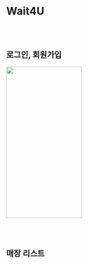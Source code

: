 # Wait4U

<br/><br/>

## 로그인, 회원가입

<img src="https://user-images.githubusercontent.com/78538108/148012979-d568fc6f-8f7c-4e89-88ca-69c09ecc84f4.png" width="200" height="400"/>  

<br/><br/>


 ## 매장 리스트
